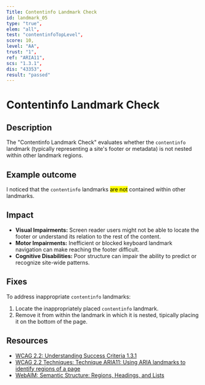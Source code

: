 ```yaml
---
Title: Contentinfo Landmark Check
id: landmark_05
type: "true",
elem: "all",
test: "contentinfoTopLevel",
score: 10,
level: "AA",
trust: "1",
ref: "ARIA11",
scs: "1.3.1",
dis: "43353",
result: "passed"
---
```


# Contentinfo Landmark Check

## Description

The "Contentinfo Landmark Check" evaluates whether the <code>contentinfo</code> landmark (typically representing a site's footer or metadata) is not nested within other landmark regions.

## Example outcome

I noticed that the <code>contentinfo</code> landmarks <mark>are not</mark> contained within other landmarks.

## Impact

- **Visual Impairments:** Screen reader users might not be able to locate the footer or understand its relation to the rest of the content.
- **Motor Impairments:** Inefficient or blocked keyboard landmark navigation can make reaching the footer difficult.
- **Cognitive Disabilities:** Poor structure can impair the ability to predict or recognize site-wide patterns.

## Fixes

To address inappropriate <code>contentinfo</code> landmarks:

1. Locate the inappropriately placed <code>contentinfo</code> landmark.
2. Remove it from within the landmark in which it is nested, tipically placing it on the bottom of the page.

## Resources

- [WCAG 2.2: Understanding Success Criteria 1.3.1](https://www.w3.org/WAI/WCAG22/Understanding/info-and-relationships)
- [WCAG 2.2 Techniques: Technique ARIA11: Using ARIA landmarks to identify regions of a page](https://www.w3.org/WAI/WCAG22/Techniques/aria/ARIA11)
- [WebAIM: Semantic Structure: Regions, Headings, and Lists](https://webaim.org/techniques/semanticstructure/)
